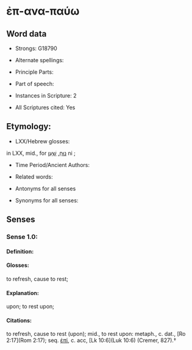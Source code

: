 # ἐπ-ανα-παύω 

<!-- Status: S2=NeedsEdits -->
<!-- Lexica used for edits:   -->

## Word data

* Strongs: G18790

* Alternate spellings:



* Principle Parts: 


* Part of speech: 


* Instances in Scripture: 2

* All Scriptures cited: Yes

## Etymology: 


* LXX/Hebrew glosses: 

in LXX, mid., for [נוּחַ](//en-uhl/H5117), [שָׁעַן](//en-uhl/H8172) ni ;

* Time Period/Ancient Authors: 


* Related words: 

* Antonyms for all senses

* Synonyms for all senses: 


## Senses 


### Sense  1.0: 

#### Definition: 

#### Glosses: 

to refresh, cause to rest; 

#### Explanation: 

upon; 
to rest upon; 

#### Citations: 

to refresh, cause to rest (upon); mid., to rest upon: metaph., c. dat., [Ro 2:17](Rom 2:17); seq. [ἐπί](), c. acc, [Lk 10:6](Luk 10:6) (Cremer, 827).†
